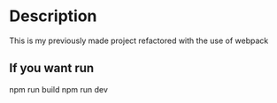 # Description
This is my previously made project refactored with the use of webpack
## If you want run
npm run build
npm run dev
